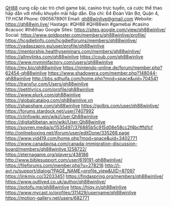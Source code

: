[QH88](https://qh88win.live/) cung cấp các trò chơi game bài, casino trực tuyến, cá cược thể thao hấp dẫn với nhiều khuyến mãi hấp dẫn.
Địa chỉ: 64 Đoàn Văn Bơ, Quận 4, TP.HCM
Phone: 0905678901
Email: qh88winlive@gmail.com
Website: https://qh88win.live/
Hastags: #QH88 #QH88win #gamebai #casino #cacuoc #thểthao
Google Sites: https://sites.google.com/view/qh88winlive/
Social:
https://www.goldposter.com/members/qh88winlive/profile/
https://hcgdietinfo.com/hcgdietforums/members/qh88winlive/
https://vadaszapro.eu/user/profile/qh88winlive
https://mentorship.healthyseminars.com/members/qh88winlive/
https://allmylinks.com/qh88winlive
https://coub.com/qh88winlive
https://www.myminifactory.com/users/qh88winlive
https://my.bio/qh88winlive
https://nintendo-online.de/forum/member.php?62454-qh88winlive
https://www.shadowera.com/member.php?148044-qh88winlive
http://bbs.sdhuifa.com/home.php?mod=space&uid=704541
https://transfur.com/Users/qh88winlive
https://petitlyrics.com/profile/qh88winlive
https://www.plurk.com/qh88winlive
https://globalcatalog.com/qh88winlive.vn
https://shapshare.com/qh88winlive
https://golbis.com/user/qh88winlive/
https://forums.stardock.net/user/7407992
https://clinfowiki.win/wiki/User:Qh88winlive
https://digitaltibetan.win/wiki/User:Qh88winlive
https://sovren.media/p/1535497/376885b5c915d08e58cc2f4bcfffd1cf
http://onlineboxing.net/jforum/user/editDone/335268.page
https://www.vid419.com/home.php?mod=space&uid=3402771
https://www.canadavisa.com/canada-immigration-discussion-board/members/qh88winlive.1258722/
https://eternagame.org/players/438186
http://www.biblesupport.com/user/619191-qh88winlive/
https://fileforums.com/member.php?u=278216
http://l-avt.ru/support/dialog/?PAGE_NAME=profile_view&UID=87097
https://linkmix.co/32033451
https://findaspring.org/members/qh88winlive/
https://www.outlived.co.uk/author/qh88winlive/
https://potofu.me/qh88winlive
https://hiqy.in/qh88winlive
https://www.mycast.io/profiles/311429/username/qh88winlive
https://motion-gallery.net/users/682771
